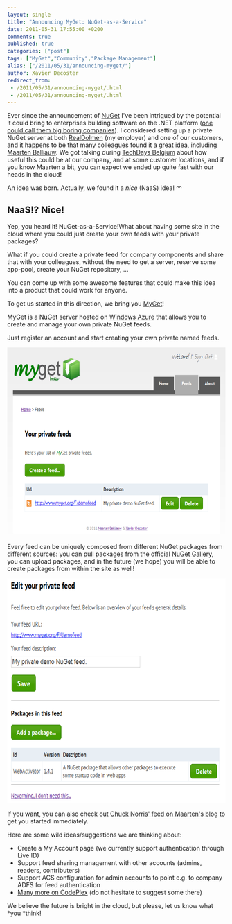 ```yaml
---
layout: single
title: "Announcing MyGet: NuGet-as-a-Service"
date: 2011-05-31 17:55:00 +0200
comments: true
published: true
categories: ["post"]
tags: ["MyGet","Community","Package Management"]
alias: ["/2011/05/31/announcing-myget/"]
author: Xavier Decoster
redirect_from:
 - /2011/05/31/announcing-myget/.html
 - /2011/05/31/announcing-myget/.html
---
```

<p>Ever since the announcement of <a href="http://www.nuget.org" target="_blank">NuGet</a> I've been intrigued by the potential it could bring to enterprises building software on the .NET platform (<a href="http://www.hanselman.com/blog/NuGetForTheEnterpriseNuGetInAContinuousIntegrationAutomatedBuildSystem.aspx" target="_blank">one could call them big boring companies</a>). I considered setting up a private NuGet server at both <a href="http://www.realdolmen.com" target="_blank">RealDolmen</a> (my employer) and one of our customers, and it happens to be that many colleagues found it a great idea, including <a href="http://blog.maartenballiauw.be" target="_blank">Maarten Balliauw</a>. We got talking during <a href="http://www.microsoft.com/belux/techdays/2011/" target="_blank">TechDays Belgium</a> about how useful this could be at our company, and at some customer locations, and if you know Maarten a bit, you can expect we ended up quite fast with our heads in the cloud!</p>

<p>An idea was born. Actually, we found it a <em>nice</em> (NaaS) idea! ^^</p>

<h2>NaaS!? Nice!</h2>

<p>Yep, you heard it! NuGet-as-a-Service!<a href="http://www.myget.org" target="_blank"><img alt="" align="right" src="http://www.myget.org/Content/images/myget/logo.png" /></a>What about having some site in the cloud where you could just create your own feeds with your private packages?</p>

<p>What if you could create a private feed for company components and share that with your colleagues, without the need to get a server, reserve some app-pool, create your NuGet repository, ...</p>

<p>You can come up with some awesome features that could make this idea into a product that could work for anyone.</p>

<p>To get us started in this direction, we bring you <a href="http://www.myget.org" target="_blank">MyGet</a>!</p>

<p>MyGet is a NuGet server hosted on <a href="http://www.microsoft.com/windowsazure/" target="_blank">Windows Azure</a> that allows you to create and manage your own private NuGet feeds. </p>

<p>Just register an account and start creating your own private named feeds.</p>

<p><img alt="" src="/images/2011-05-31/2011-5-manage_feeds.png" width="650" height="434" /></p>

<p>Every feed can be uniquely composed from different NuGet packages from different sources: you can pull packages from the official <a href="http://www.nuget.org" target="_blank">NuGet Gallery</a>, you can upload packages, and in the future (we hope) you will be able to create packages from within the site as well!</p>

<p><img alt="" src="/images/2011-05-31/2011-5-manage_packages.png" width="650" height="518" /></p>

<p>If you want, you can also check out <a href="https://blog.maartenballiauw.be/post/2011/05/31/creating-your-own-private-nuget-feed-myget.html" target="_blank">Chuck Norris' feed on Maarten's blog</a> to get you started immediately.</p>

<p>Here are some wild ideas/suggestions we are thinking about:</p>

<ul>
<li>Create a My Account page (we currently support authentication through Live ID)</li>
<li>Support feed sharing management with other accounts (admins, readers, contributers)</li>
<li>Support ACS configuration for admin accounts to point e.g. to company ADFS for feed authentication</li>
<li><a href="http://myget.codeplex.com/workitem/list/basic" target="_blank">Many more on CodePlex</a> (do not hesitate to suggest some there)</li>
</ul>

<p>We believe the future is bright in the cloud, but please, let us know what *you *think!</p>
